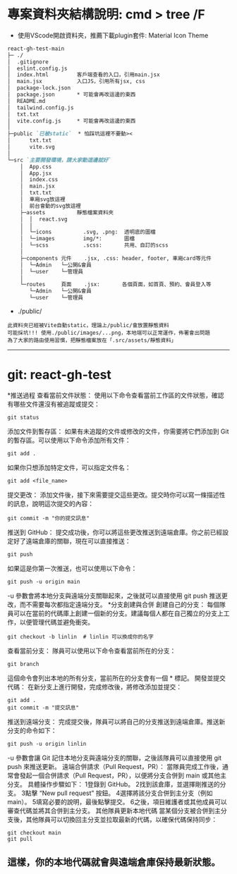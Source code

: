 # 專案資料夾結構說明: cmd > tree /F
* 使用VScode開啟資料夾，推薦下載plugin套件: Material Icon Theme
```markdown
react-gh-test-main
├─ ./
│  .gitignore
│  eslint.config.js   
│  index.html         客戶端查看的入口，引用main.jsx
│  main.jsx           入口JS，引用所有jsx, css
│  package-lock.json
│  package.json       * 可能會再改這邊的東西
│  README.md
│  tailwind.config.js
│  txt.txt
│  vite.config.js     * 可能會再改這邊的東西
│
├─public `已被static`  * 怕踩坑這裡不要動><
│      txt.txt
│      vite.svg
│
└─src `主要開發環境，請大家動這邊就好`
    │  App.css
    │  App.jsx
    │  index.css
    │  main.jsx
    │  txt.txt
    │  車廂svg放這裡
    │  前台會動的svg放這裡
    ├─assets          靜態檔案資料夾
    │  │  react.svg
    │  │
    │  └─icons          .svg, .png:  透明底的圖檔
    │  └─images         img/*:       圖檔
    │  └─scss           .scss:       共用、自訂的scss
    │
    ├─components 元件    .jsx, .css: header, footer, 車廂card等元件
    │  └─Admin   └─公開&會員
    │  └─user    └─管理員
    │
    └─routes     頁面    .jsx:       各個頁面，如首頁、預約、會員登入等
       └─Admin   └─公開&會員
       └─user    └─管理員
```
* ./public/
```
此資料夾已經被Vite自動static，理論上/public/會放置靜態資料
可能採坑!!! 使用./public/images/...png，本地端可以正常運作，佈署會出問題
為了大家的路由使用習慣，把靜態檔案放在「.src/assets/靜態資料」
```
---
# git: react-gh-test
*推送過程
查看當前文件狀態： 使用以下命令查看當前工作區的文件狀態，確認有哪些文件還沒有被追蹤或提交：
```
git status
```
添加文件到暫存區： 如果有未追蹤的文件或修改的文件，你需要將它們添加到 Git 的暫存區。可以使用以下命令添加所有文件：
```
git add .
```
如果你只想添加特定文件，可以指定文件名：
```
git add <file_name>
```
提交更改： 添加文件後，接下來需要提交這些更改。提交時你可以寫一條描述性的訊息，說明這次提交的內容：
```
git commit -m "你的提交訊息"
```
推送到 GitHub： 提交成功後，你可以將這些更改推送到遠端倉庫。你之前已經設定好了遠端倉庫的關聯，現在可以直接推送：
```
git push
```
如果這是你第一次推送，也可以使用以下命令：
```
git push -u origin main
```
-u 參數會將本地分支與遠端分支關聯起來，之後就可以直接使用 git push 推送更改，而不需要每次都指定遠端分支。
*分支創建與合併
創建自己的分支： 每個隊員可以在當前的代碼庫上創建一個新的分支。建議每個人都在自己獨立的分支上工作，以便管理代碼並避免衝突。
```
git checkout -b linlin  # linlin 可以換成你的名字
```
查看當前分支： 隊員可以使用以下命令查看當前所在的分支：
```
git branch
```
這個命令會列出本地的所有分支，當前所在的分支會有一個 * 標記。
開發並提交代碼： 在新分支上進行開發，完成修改後，將修改添加並提交：
```
git add .
git commit -m "提交訊息"
```
推送到遠端分支： 完成提交後，隊員可以將自己的分支推送到遠端倉庫。推送新分支的命令如下：
```
git push -u origin linlin
```
-u 參數會讓 Git 記住本地分支與遠端分支的關聯，之後該隊員可以直接使用 git push 來推送更新。
遠端合併請求（Pull Request，PR）： 當隊員完成工作後，通常會發起一個合併請求（Pull Request，PR），以便將分支合併到 main 或其他主分支。
具體操作步驟如下：
   1登錄到 GitHub。
   2找到該倉庫，並選擇剛推送的分支。
   3點擊 “New pull request” 按鈕。
   4選擇將該分支合併到主分支（例如 main）。
   5填寫必要的說明，最後點擊提交。
   6之後，項目維護者或其他成員可以審查代碼並將其合併到主分支。
其他隊員更新本地代碼
   當某個分支被合併到主分支後，其他隊員可以切換回主分支並拉取最新的代碼，以確保代碼保持同步：
```
git checkout main
git pull
```
這樣，你的本地代碼就會與遠端倉庫保持最新狀態。
---